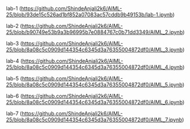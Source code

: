 lab-1 (https://github.com/ShindeAnjali2k6/AIML-25/blob/93de15c526ad1bf852a07083ac57cddb9b49153b/lab-1.ipynb)

lab-2 (https://github.com/ShindeAnjali2k6/AIML-25/blob/b90749e53b9a3b96995b7e0884767c0b71dd3349/AIML_2.ipynb)

lab-3 (https://github.com/ShindeAnjali2k6/AIML-25/blob/8a08c5c0909d144354c6345d3a76355004872df0/AIML_3.ipynb)

lab-4 (https://github.com/ShindeAnjali2k6/AIML-25/blob/8a08c5c0909d144354c6345d3a76355004872df0/AIML_4.ipynb)

lab-5 (https://github.com/ShindeAnjali2k6/AIML-25/blob/8a08c5c0909d144354c6345d3a76355004872df0/AIML_5.ipynb)

lab-6 (https://github.com/ShindeAnjali2k6/AIML-25/blob/8a08c5c0909d144354c6345d3a76355004872df0/AIML_6.ipynb)

lab-7 (https://github.com/ShindeAnjali2k6/AIML-25/blob/8a08c5c0909d144354c6345d3a76355004872df0/AIML_7.ipynb)
